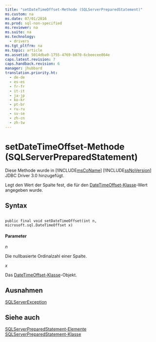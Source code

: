 ```yaml
---
title: "setDateTimeOffset-Methode (SQLServerPreparedStatement)"
ms.custom: na
ms.date: 07/01/2016
ms.prod: sql-non-specified
ms.reviewer: na
ms.suite: na
ms.technology: 
  - drivers
ms.tgt_pltfrm: na
ms.topic: article
ms.assetid: 5014dba9-1755-4769-b070-6cbeecee864e
caps.latest.revision: 7
caps.handback.revision: 6
manager: jhubbard
translation.priority.ht: 
  - de-de
  - es-es
  - fr-fr
  - it-it
  - ja-jp
  - ko-kr
  - pt-br
  - ru-ru
  - sv-se
  - zh-cn
  - zh-tw
---
```

# setDateTimeOffset-Methode (SQLServerPreparedStatement)
  Diese Methode wurde in [!INCLUDE[msCoName](../content/includes/msCoName_md.md)] [!INCLUDE[ssNoVersion](../content/includes/ssNoVersion_md.md)] JDBC Driver 3.0 hinzugefügt.  
  
 Legt den Wert der Spalte fest, die für den [DateTimeOffset-Klasse](../content/DateTimeOffset-Class.md)\-Wert angegeben wurde.  
  
## Syntax  
  
```  
  
public final void setDateTimeOffset(int n, microsoft.sql.DateTimeOffset x)  
```  
  
#### Parameter  
 *n*  
  
 Die nullbasierte Ordinalzahl einer Spalte.  
  
 *x*  
  
 Das [DateTimeOffset-Klasse](../content/DateTimeOffset-Class.md)\-Objekt.  
  
## Ausnahmen  
 [SQLServerException](../content/SQLServerException-Class.md)  
  
## Siehe auch  
 [SQLServerPreparedStatement-Elemente](../content/SQLServerPreparedStatement-Members.md)   
 [SQLServerPreparedStatement-Klasse](../content/SQLServerPreparedStatement-Class.md)  
  
  